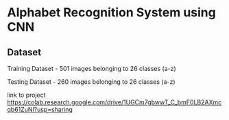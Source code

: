 # Alphabet Recognition System using CNN

## Dataset
  Training Dataset - 501 images belonging to 26 classes (a-z)
  
  Testing Dataset - 260 images belonging to 26 classes (a-z)

link to project
https://colab.research.google.com/drive/1UGCm7gbwwT_C_bmF0LB2AXmcqb61ZuNl?usp=sharing
  
  
  
  

  
  
